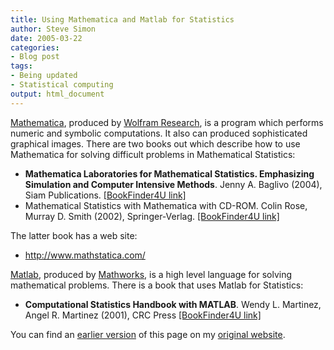 ```yaml
---
title: Using Mathematica and Matlab for Statistics
author: Steve Simon
date: 2005-03-22
categories:
- Blog post
tags:
- Being updated
- Statistical computing
output: html_document
---
```

[Mathematica](http://www.wolfram.com/products/mathematica/introduction.html),
produced by [Wolfram Research](http://www.wolfram.com/), is a program
which performs numeric and symbolic computations. It also can produced
sophisticated graphical images. There are two books out which describe
how to use Mathematica for solving difficult problems in Mathematical
Statistics:

-   **Mathematica Laboratories for Mathematical Statistics. Emphasizing
    Simulation and Computer Intensive Methods**. Jenny A. Baglivo
    (2004), Siam Publications. [\[BookFinder4U
    link\]](http://www.bookfinder4u.com/detail/0898715660.html)
-   Mathematical Statistics with Mathematica with CD-ROM. Colin Rose,
    Murray D. Smith (2002), Springer-Verlag. [\[BookFinder4U
    link\]](http://www.bookfinder4u.com/detail/0387952349.html)

The latter book has a web site:

-   <http://www.mathstatica.com/>

[Matlab](http://www.mathworks.com/products/matlab/), produced by
[Mathworks](http://www.mathworks.com/), is a high level language for
solving mathematical problems. There is a book that uses Matlab for
Statistics:

-   **Computational Statistics Handbook with MATLAB**. Wendy L.
    Martinez, Angel R. Martinez (2001), CRC Press [\[BookFinder4U
    link\]](http://www.bookfinder4u.com/detail/1584882298.html)

You can find an [earlier version][sim1] of this page on my [original website][sim2].


[sim1]: http://www.pmean.com/05/MathematicaMatlab.html
[sim2]: http://www.pmean.com/original_site.html
